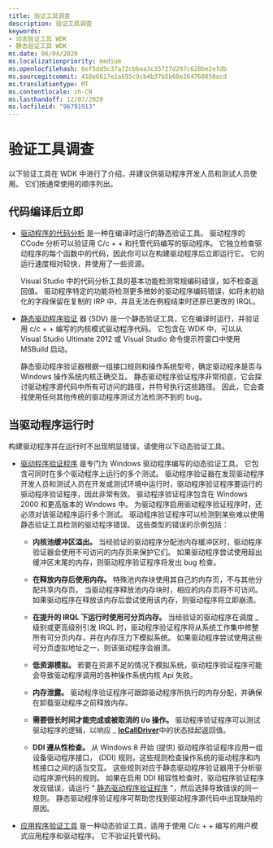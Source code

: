 ```yaml
---
title: 验证工具调查
description: 验证工具调查
keywords:
- 动态验证工具 WDK
- 静态验证工具 WDK
ms.date: 06/04/2020
ms.localizationpriority: medium
ms.openlocfilehash: 6ef5dd5c37a72cbbaa3c35727d207c628be2efdb
ms.sourcegitcommit: 418e6617e2a695c9cb4b37b5b60e264760858acd
ms.translationtype: MT
ms.contentlocale: zh-CN
ms.lasthandoff: 12/07/2020
ms.locfileid: "96791913"
---
```

# <a name="survey-of-verification-tools"></a>验证工具调查

以下验证工具在 WDK 中进行了介绍，并建议供驱动程序开发人员和测试人员使用。 它们按通常使用的顺序列出。

## <a name="as-soon-as-the-code-compiles"></a>代码编译后立即

- [驱动程序的代码分析](code-analysis-for-drivers.md) 是一种在编译时运行的静态验证工具。 驱动程序的 CCode 分析可以验证用 C/c + + 和托管代码编写的驱动程序。 它独立检查驱动程序的每个函数中的代码，因此你可以在构建驱动程序后立即运行它。 它的运行速度相对较快，并使用了一些资源。

  Visual Studio 中的代码分析工具的基本功能检测常规编码错误，如不检查返回值。 驱动程序特定的功能将检测更多微妙的驱动程序编码错误，如将未初始化的字段保留在复制的 IRP 中，并且无法在例程结束时还原已更改的 IRQL。

- [静态驱动程序验证](static-driver-verifier.md) 器 (SDV) 是一个静态验证工具，它在编译时运行，并验证用 c/c + + 编写的内核模式驱动程序代码。 它包含在 WDK 中，可以从 Visual Studio Ultimate 2012 或 Visual Studio 命令提示符窗口中使用 MSBuild 启动。

  静态驱动程序验证器根据一组接口规则和操作系统型号，确定驱动程序是否与 Windows 操作系统内核正确交互。 静态驱动程序验证程序非常彻底，它会探讨驱动程序源代码中所有可访问的路径，并符号执行这些路径。 因此，它会查找使用任何其他传统的驱动程序测试方法检测不到的 bug。

## <a name="when-the-driver-runs"></a>当驱动程序运行时

构建驱动程序并在运行时不出现明显错误，请使用以下动态验证工具。

- [驱动程序验证程序](driver-verifier.md) 是专门为 Windows 驱动程序编写的动态验证工具。 它包含可同时在多个驱动程序上运行的多个测试。 驱动程序验证器在发现驱动程序开发人员和测试人员在开发或测试环境中运行时，驱动程序验证程序要运行的驱动程序验证程序，因此非常有效。 驱动程序验证程序包含在 Windows 2000 和更高版本的 Windows 中。 为驱动程序启用驱动程序验证程序时，还必须对该驱动程序运行多个测试。 驱动程序验证程序可以检测到某些难以使用静态验证工具检测的驱动程序错误。 这些类型的错误的示例包括：

  - **内核池缓冲区溢出。** 当经验证的驱动程序分配池内存缓冲区时，驱动程序验证器会使用不可访问的内存页来保护它们。 如果驱动程序尝试使用超出缓冲区末尾的内存，则驱动程序验证程序将发出 bug 检查。

  - **在释放内存后使用内存。** 特殊池内存块使用其自己的内存页，不与其他分配共享内存页。 当驱动程序释放池内存块时，相应的内存页将不可访问。 如果驱动程序在释放该内存后尝试使用该内存，则驱动程序将立即崩溃。

  - **在提升的 IRQL 下运行时使用可分页内存。** 当经验证的驱动程序在调度 \_ 级别或更高级别引发 IRQL 时，驱动程序验证程序将从系统工作集中修整所有可分页内存，并在内存压力下模拟系统。 如果驱动程序尝试使用这些可分页虚拟地址之一，则该驱动程序会崩溃。

  - **低资源模拟。** 若要在资源不足的情况下模拟系统，驱动程序验证程序可能会导致驱动程序调用的各种操作系统内核 Api 失败。

  - **内存泄露。** 驱动程序验证程序可跟踪驱动程序所执行的内存分配，并确保在卸载驱动程序之前释放内存。

  - **需要很长时间才能完成或被取消的 i/o 操作。** 驱动程序验证程序可以测试驱动程序的逻辑，以响应 \_ [**IoCallDriver**](/windows-hardware/drivers/ddi/wdm/nf-wdm-iocalldriver)中的状态挂起返回值。

  - **DDI 遵从性检查。** 从 Windows 8 开始 (提供) 驱动程序验证程序应用一组设备驱动程序接口， (DDI) 规则，这些规则检查操作系统的驱动程序和内核接口之间的适当交互。 这些规则对应于静态驱动程序验证器用于分析驱动程序源代码的规则。 如果在启用 DDI 相容性检查时，驱动程序验证程序发现错误，请运行 " [静态驱动程序验证程序](static-driver-verifier.md) "，然后选择导致错误的同一规则。 静态驱动程序验证程序可帮助您找到驱动程序源代码中出现缺陷的原因。

- [应用程序验证工具](application-verifier.md) 是一种动态验证工具，适用于使用 C/c + + 编写的用户模式应用程序和驱动程序。 它不验证托管代码。
